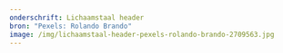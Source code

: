 ```yaml
---
onderschrift: Lichaamstaal header
bron: "Pexels: Rolando Brando"
image: /img/lichaamstaal-header-pexels-rolando-brando-2709563.jpg
---
```

